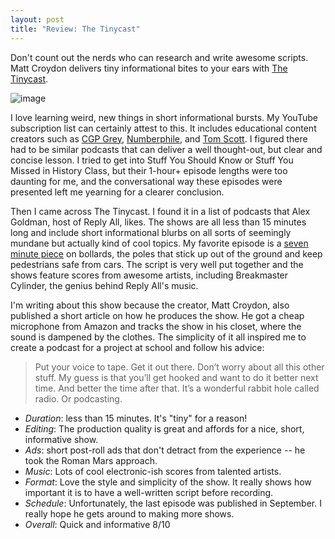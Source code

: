 ```yaml
---
layout: post
title: "Review: The Tinycast"
---
```


Don't count out the nerds who can research and write awesome scripts. Matt Croydon delivers tiny informational bites to your ears with [The Tinycast](http://tinycast.in).

![image](https://dl.dropboxusercontent.com/content_link/9uH0RP7NQLbHHK0FZM4sV2LNkRRdgRGjBs5pJWtaO7CDD8q3DkU1o36EKRnvpOKU/file?dl=1)

I love learning weird, new things in short informational bursts. My YouTube subscription list can certainly attest to this. It includes educational content creators such as [CGP Grey](http://youtube.com/cgpgrey), [Numberphile](http://youtube.com/numberphile), and [Tom Scott](http://youtube.com/enyay). I figured there had to be similar podcasts that can deliver a well thought-out, but clear and concise lesson. I tried to get into Stuff You Should Know or Stuff You Missed in History Class, but their 1-hour+ episode lengths were too daunting for me, and the conversational way these episodes were presented left me yearning for a clearer conclusion.

Then I came across The Tinycast. I found it in a list of podcasts that Alex Goldman, host of Reply All, likes. The shows are all less than 15 minutes long and include short informational blurbs on all sorts of seemingly mundane but actually kind of cool topics. My favorite episode is a [seven minute piece](http://tinycast.in/2015/09/18/oh-bollards/) on bollards, the poles that stick up out of the ground and keep pedestrians safe from cars. The script is very well put together and the shows feature scores from awesome artists, including Breakmaster Cylinder, the genius behind Reply All's music.

I'm writing about this show because the creator, Matt Croydon, also published a short article on how he produces the show. He got a cheap microphone from Amazon and tracks the show in his closet, where the sound is dampened by the clothes. The simplicity of it all inspired me to create a podcast for a project at school and follow his advice:

> Put your voice to tape. Get it out there. Don’t worry about all this other stuff. My guess is that you’ll get hooked and want to do it better next time. And better the time after that. It’s a wonderful rabbit hole called radio. Or podcasting.

* _Duration_: less than 15 minutes. It's "tiny" for a reason!
* _Editing_: The production quality is great and affords for a nice, short, informative show.
* _Ads_: short post-roll ads that don't detract from the experience -- he took the Roman Mars approach.
* _Music_: Lots of cool electronic-ish scores from talented artists.
* _Format_: Love the style and simplicity of the show. It really shows how important it is to have a well-written script before recording.
* _Schedule_: Unfortunately, the last episode was published in September. I really hope he gets around to making more shows.
* _Overall_: Quick and informative 8/10
